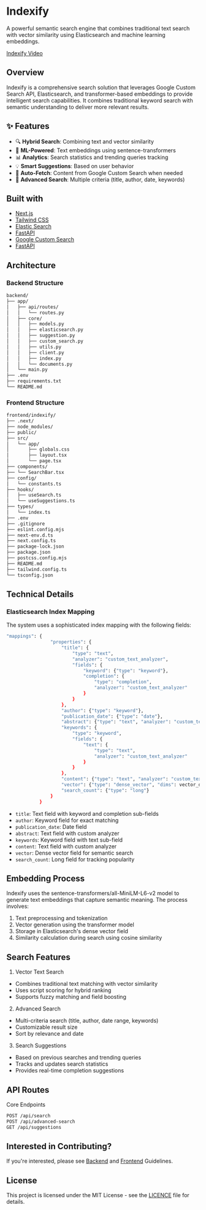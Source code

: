 # Indexify

A powerful semantic search engine that combines traditional text search with vector similarity using Elasticsearch and machine learning embeddings.

[Indexify Video](https://github.com/user-attachments/assets/4e4668a6-6904-4ed0-8cc6-4b9a380e94eb)

## Overview

Indexify is a comprehensive search solution that leverages Google Custom Search API, Elasticsearch, and transformer-based embeddings to provide intelligent search capabilities. It combines traditional keyword search with semantic understanding to deliver more relevant results.

## ✨ Features

- 🔍 **Hybrid Search**: Combining text and vector similarity
- 🤖 **ML-Powered**: Text embeddings using sentence-transformers
- 📊 **Analytics**: Search statistics and trending queries tracking
- 💡 **Smart Suggestions**: Based on user behavior
- 🔄 **Auto-Fetch**: Content from Google Custom Search when needed
- 🎯 **Advanced Search**: Multiple criteria (title, author, date, keywords)

## Built with

- [Next.js](https://nextjs.org/)
- [Tailwind CSS](https://tailwindcss.com/)
- [Elastic Search](https://www.elastic.co/)
- [FastAPI](https://fastapi.tiangolo.com/)
- [Google Custom Search](https://developers.google.com/custom-search?hl=es-419)
- [FastAPI](https://fastapi.tiangolo.com/)

## Architecture

### Backend Structure

```sh
backend/
├── app/
│   ├── api/routes/
│   │   └── routes.py
│   ├── core/
│   │   ├── models.py
│   │   ├── elasticsearch.py
│   │   ├── suggestion.py
│   │   ├── custom_search.py
│   │   ├── utils.py
│   │   ├── client.py
│   │   ├── index.py
│   │   └── documents.py
│   └── main.py
├── .env
├── requirements.txt
└── README.md
```

### Frontend Structure

```sh
frontend/indexify/
├── .next/
├── node_modules/
├── public/
├── src/
│   └── app/
│       ├── globals.css
│       ├── layout.tsx
│       └── page.tsx
├── components/
├── └── SearchBar.tsx
├── config/
│   └── constants.ts
├── hooks/
│   ├── useSearch.ts
│   └── useSuggestions.ts
├── types/
│   └── index.ts
├── .env
├── .gitignore
├── eslint.config.mjs
├── next-env.d.ts
├── next.config.ts
├── package-lock.json
├── package.json
├── postcss.config.mjs
├── README.md
├── tailwind.config.ts
└── tsconfig.json
```

## Technical Details

### Elasticsearch Index Mapping

The system uses a sophisticated index mapping with the following fields:

```sh
"mappings": {
                "properties": {
                    "title": {
                        "type": "text",
                        "analyzer": "custom_text_analyzer",
                        "fields": {
                            "keyword": {"type": "keyword"},
                            "completion": {
                                "type": "completion",
                                "analyzer": "custom_text_analyzer"
                            }
                        }
                    },
                    "author": {"type": "keyword"},
                    "publication_date": {"type": "date"},
                    "abstract": {"type": "text", "analyzer": "custom_text_analyzer"},
                    "keywords": {
                        "type": "keyword",
                        "fields": {
                            "text": {
                                "type": "text",
                                "analyzer": "custom_text_analyzer"
                            }
                        }
                    },
                    "content": {"type": "text", "analyzer": "custom_text_analyzer"},
                    "vector": {"type": "dense_vector", "dims": vector_dims},
                    "search_count": {"type": "long"}
                }
            }
```

- `title`: Text field with keyword and completion sub-fields
- `author`: Keyword field for exact matching
- `publication_date`: Date field
- `abstract`: Text field with custom analyzer
- `keywords`: Keyword field with text sub-field
- `content`: Text field with custom analyzer
- `vector`: Dense vector field for semantic search
- `search_count`: Long field for tracking popularity

## Embedding Process

Indexify uses the sentence-transformers/all-MiniLM-L6-v2 model to generate text embeddings that capture semantic meaning. The process involves:

1. Text preprocessing and tokenization
2. Vector generation using the transformer model
3. Storage in Elasticsearch's dense vector field
4. Similarity calculation during search using cosine similarity

## Search Features

1. Vector Text Search

- Combines traditional text matching with vector similarity
- Uses script scoring for hybrid ranking
- Supports fuzzy matching and field boosting

2. Advanced Search

- Multi-criteria search (title, author, date range, keywords)
- Customizable result size
- Sort by relevance and date

3. Search Suggestions

- Based on previous searches and trending queries
- Tracks and updates search statistics
- Provides real-time completion suggestions

## API Routes

Core Endpoints

```sh
POST /api/search
POST /api/advanced-search
GET /api/suggestions
```

## Interested in Contributing?

If you're interested, please see [Backend](https://github.com/DavidReque/Indexify/blob/main/backend/README.md) and [Frontend](https://github.com/DavidReque/Indexify/blob/main/frontend/indexify/README.md) Guidelines.

## License

This project is licensed under the MIT License - see the [LICENCE](LICENCE) file for details.
